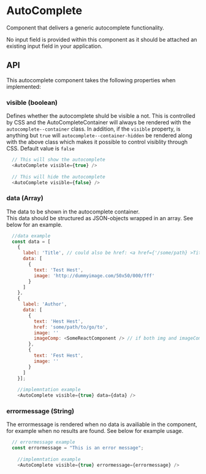 # AutoComplete
Component that delivers a generic autocomplete functionality.

No input field is provided within this component as it should be attached an existing input field in your application.

## API
This autocomplete component takes the following properties when implemented:

### visible (boolean)
  Defines whether the autocomplete shuld be visible a not.
  This is controlled by CSS and the AutoCompleteContainer will always be rendered with the `autocomplete--container` class.
  In addition, if the `visible` property, is anything but `true` will `autocomplete--container-hidden` be rendered along with the above class which makes it possible to control visiblity through CSS. 
  Default value is `false`  

```javascript
  // This will show the autocomplete 
  <AutoComplete visible={true} />
  
  // This will hide the autocomplete 
  <AutoComplete visible={false} />
```

### data (Array)
The data to be shown in the autocomplete container.  
This data should be structured as JSON-objects wrapped in an array. See below for an example.  

```javascript
  //data example
  const data = [
    {
      label: 'Title', // could also be href: <a href={'/some/path} >Title</a>
      data: [
        {
          text: 'Test Hest',
          image: 'http://dummyimage.com/50x50/000/fff'
        }
      ]
    },
    {
      label: 'Author',
      data: [
        {
          text: 'Hest Hest',
          href: 'some/path/to/go/to',
          image: ''
          imageComp: <SomeReactComponent /> // if both img and imageComp the latter will be rendered
        },
        {
          text: 'Fest Hest',
          image: ''
        }
      ]
    }];
    
    //implemntation example
    <AutoComplete visible={true} data={data} />
```

### errormessage (String)
The errormessage is rendered when no data is availiable in the component, for example when no results are found.
See below for example usage.

```javascript
  // errormessage example
  const errormessage = "This is an error message";
    
    //implemntation example
    <AutoComplete visible={true} errormessage={errormessage} />
```
